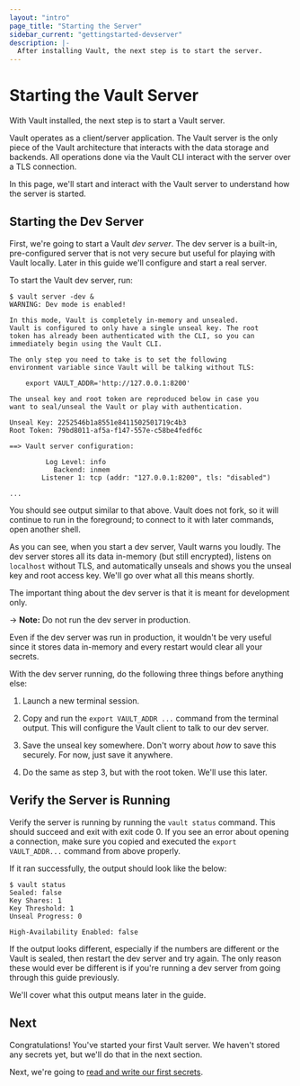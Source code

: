 ```yaml
---
layout: "intro"
page_title: "Starting the Server"
sidebar_current: "gettingstarted-devserver"
description: |-
  After installing Vault, the next step is to start the server.
---
```


# Starting the Vault Server

With Vault installed, the next step is to start a Vault server.

Vault operates as a client/server application. The Vault server is the
only piece of the Vault architecture that interacts with the data
storage and backends. All operations done via the Vault CLI interact
with the server over a TLS connection.

In this page, we'll start and interact with the Vault server to understand
how the server is started.

## Starting the Dev Server

First, we're going to start a Vault _dev server_. The dev server
is a built-in, pre-configured server that is not very
secure but useful for playing with Vault locally. Later in this guide
we'll configure and start a real server.

To start the Vault dev server, run:

```
$ vault server -dev &
WARNING: Dev mode is enabled!

In this mode, Vault is completely in-memory and unsealed.
Vault is configured to only have a single unseal key. The root
token has already been authenticated with the CLI, so you can
immediately begin using the Vault CLI.

The only step you need to take is to set the following
environment variable since Vault will be talking without TLS:

    export VAULT_ADDR='http://127.0.0.1:8200'

The unseal key and root token are reproduced below in case you
want to seal/unseal the Vault or play with authentication.

Unseal Key: 2252546b1a8551e8411502501719c4b3
Root Token: 79bd8011-af5a-f147-557e-c58be4fedf6c

==> Vault server configuration:

         Log Level: info
           Backend: inmem
        Listener 1: tcp (addr: "127.0.0.1:8200", tls: "disabled")

...
```

You should see output similar to that above. Vault does not fork, so it will
continue to run in the foreground; to connect to it with later commands, open
another shell.

As you can see, when you start a dev server, Vault warns you loudly. The dev
server stores all its data in-memory (but still encrypted), listens on
`localhost` without TLS, and automatically unseals and shows you the unseal key
and root access key.  We'll go over what all this means shortly.

The important thing about the dev server is that it is meant for
development only.

-> **Note:** Do not run the dev server in production.

Even if the dev server was run in production, it wouldn't be very useful
since it stores data in-memory and every restart would clear all your
secrets.

With the dev server running, do the following three things before anything
else:

  1. Launch a new terminal session.

  2. Copy and run the `export VAULT_ADDR ...` command from the terminal
     output. This will configure the Vault client to talk to our dev server.

  3. Save the unseal key somewhere. Don't worry about _how_ to save this
     securely. For now, just save it anywhere.

  4. Do the same as step 3, but with the root token. We'll use this later.

## Verify the Server is Running

Verify the server is running by running the `vault status` command. This should
succeed and exit with exit code 0. If you see an error about opening
a connection, make sure you copied and executed the `export VAULT_ADDR...`
command from above properly.

If it ran successfully, the output should look like the below:

```
$ vault status
Sealed: false
Key Shares: 1
Key Threshold: 1
Unseal Progress: 0

High-Availability Enabled: false
```

If the output looks different, especially if the numbers are different
or the Vault is sealed, then restart the dev server and try again. The
only reason these would ever be different is if you're running a dev
server from going through this guide previously.

We'll cover what this output means later in the guide.

## Next

Congratulations! You've started your first Vault server. We haven't stored
any secrets yet, but we'll do that in the next section.

Next, we're going to
[read and write our first secrets](/intro/getting-started/first-secret.html).
